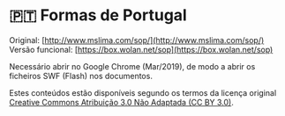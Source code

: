 # 🇵🇹 Formas de Portugal  

Original: [http://www.mslima.com/sop/](http://www.mslima.com/sop/)  
Versão funcional: [https://box.wolan.net/sop](https://box.wolan.net/sop)

Necessário abrir no Google Chrome (Mar/2019), de modo a abrir os ficheiros SWF (Flash) nos documentos.  

Estes conteúdos estão disponíveis segundo os termos da licença original [Creative Commons Atribuição 3.0 Não Adaptada (CC BY 3.0)](https://creativecommons.org/licenses/by/3.0/deed.pt).


